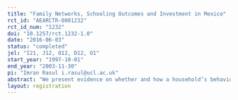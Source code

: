 ```yaml
---
title: "Family Networks, Schooling Outcomes and Investment in Mexico"
rct_id: "AEARCTR-0001232"
rct_id_num: "1232"
doi: "10.1257/rct.1232-1.0"
date: "2016-06-03"
status: "completed"
jel: "I21, J12, O12, D12, O1"
start_year: "1997-10-01"
end_year: "2003-11-30"
pi: "Imran Rasul i.rasul@ucl.ac.uk"
abstract: "We present evidence on whether and how a household’s behavior is influenced by the presence and characteristics of its extended family. Using data from the PROGRESA program in Mexico, we exploit information on the paternal and maternal surnames of heads and spouses in conjunction with the Spanish naming convention to identify the inter- and intra-generational family links of each household to others in the same village. We then exploit the randomized research design of the PROGRESA evaluation data to identify whether the treatment effects of PROGRESA transfers on secondary school enrolment vary according to the characteristics of extended family. We find PROGRESA only raises secondary enrolment among households that are embedded in a family network. Eligible but isolated households do not respond. The mechanism through which the extended family influences household schooling choices is the redistribution of resources within the family network from eligibles that receive de facto unconditional cash transfers from PROGRESA, towards eligibles on the margin of enrolling children into secondary school."
layout: registration
---
```


